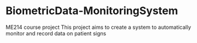 # BiometricData-MonitoringSystem
 ME214 course project
This project aims to create a system to automatically monitor and record data on patient signs
